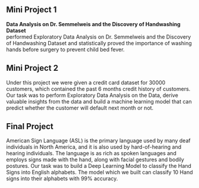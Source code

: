 

## Mini Project 1
<b>Data Analysis on Dr. Semmelweis and the Discovery of Handwashing Dataset</b><br>
performed Exploratory Data Analysis on Dr. Semmelweis and the Discovery of Handwashing Dataset and statistically proved the importance of washing hands before surgery to prevent child bed fever.

## Mini Project 2
Under this project we were given a credit card dataset for 30000 customers, which contained the past 6 months credit history of customers. Our task was to perform Exploratory Data Analysis on the Data, derive valuable insights from the data and build a machine learning model that can predict whether the customer will default next month or not.<br>


## Final Project
American Sign Language (ASL) is the primary language used by many deaf individuals in North America, and it is also used by hard-of-hearing and hearing individuals. The language is as rich as spoken languages and employs signs made with the hand, along with facial gestures and bodily postures. Our task was to build a Deep Learning Model to classify the Hand Signs into English alphabets. The model which we built can classify 10 Hand signs into their alphabets with 99% accuracy.<br>
